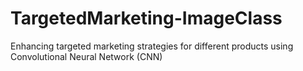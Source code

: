 # TargetedMarketing-ImageClass
Enhancing targeted marketing strategies for different products using Convolutional Neural Network (CNN)
